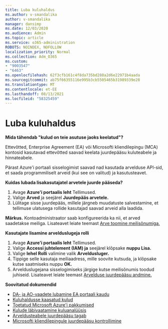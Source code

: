 ```yaml
---
title: Luba kuluhaldus
ms.author: v-smandalika
author: v-smandalika
manager: dansimp
ms.date: 12/03/2020
ms.audience: Admin
ms.topic: article
ms.service: o365-administration
ROBOTS: NOINDEX, NOFOLLOW
localization_priority: Normal
ms.collection: Adm_O365
ms.custom:
- "9003547"
- "6463"
ms.openlocfilehash: 62f3cfb161c4f8da735bd288a2d6e22971b4aada
ms.sourcegitcommit: ab75f66355116e995b3cb5505465b31989339e28
ms.translationtype: MT
ms.contentlocale: et-EE
ms.lasthandoff: 08/13/2021
ms.locfileid: "58325459"
---
```

# <a name="enable-cost-management"></a>Luba kuluhaldus

**Mida tähendab "kulud on teie asutuse jaoks keelatud"?**

Ettevõtted, Enterprise Agreement (EA) või Microsofti kliendilepingu (MCA) kontosid kasutavad ettevõtted saavad keelata juurdepääsu kuluteabele ja hinnateabele.

Pärast Azure'i portaali sisselogimist saavad nad kasutada arvelduse API-sid, et saada programmiliselt arveid (kui see on valitud) ja kasutusteavet.

**Kuidas lubada lisakasutajatel arvetele juurde pääseda?**

1. Avage **Azure'i portaalis leht** Tellimused.
2. Valige **Arved** ja seejärel **Juurdepääs arvetele.**
3. Lülitage sisse juurdepääs, millele järgneb muudatuste salvestamine, et tellimuse ulatusega rollide kasutajad saavad arveid alla laadida.

**Märkus.** Kontoadministraator saab konfigureerida ka nii, et arved saadetakse meiliga. Lisateavet leiate teemast [Arve toomine meilisõnumiga.](https://docs.microsoft.com/azure/cost-management-billing/manage/download-azure-invoice-daily-usage-date?)

**Kasutajate lisamine arvelduslugeja rolli**

1. Avage **Azure'i portaalis leht** Tellimused.
2. Valige **Accessi juhtelement (IAM) ja** seejärel klõpsake **nuppu Lisa.**
3. Valige **lehel Rolli** valimine valik **Arveldusluger.**
4. Tippige selle kasutaja meiliaadress, mille soovite kutsuda, ja klõpsake kutse saatmiseks nuppu **OK.**
5. Arvelduslugejana sisselogimiseks järgige kutse meilisõnumis toodud juhiseid. Lisateavet leiate teemast [Arvelduse juurdepääsu andmine.](https://docs.microsoft.com/azure/cost-management-billing/manage/manage-billing-access?WT.mc_id=Portal-Microsoft_Azure_Support#opt-in)

**Soovitatud dokumendid**

- [DA- ja AO-vaadete lubamine EA portaali kaudu](https://docs.microsoft.com/azure/cost-management-billing/costs/assign-access-acm-data?WT.mc_id=Portal-Microsoft_Azure_Support#enable-access-to-costs-in-the-ea-portal)
- [Kuluhaldusse kaasatud kulud](https://docs.microsoft.com/azure/cost-management-billing/costs/understand-cost-mgt-data?WT.mc_id=Portal-Microsoft_Azure_Support#costs-included-in-cost-management)
- [Toetatud Microsoft Azure'i pakkumised](https://docs.microsoft.com/azure/cost-management-billing/costs/understand-cost-mgt-data?WT.mc_id=Portal-Microsoft_Azure_Support#supported-microsoft-azure-offers)
- [Kulude läbivaatamine kuluanalüüsis](https://docs.microsoft.com/azure/cost-management-billing/costs/quick-acm-cost-analysis?WT.mc_id=Portal-Microsoft_Azure_Support&tabs=azure-portal#review-costs-in-cost-analysis)
- [Arveldusteabele juurdepääsu tagab](https://docs.microsoft.com/azure/cost-management-billing/manage/manage-billing-access?WT.mc_id=Portal-Microsoft_Azure_Support)
- [Microsofti kliendilepingule juurdepääsu kontrollimine](https://docs.microsoft.com/azure/cost-management-billing/manage/download-azure-invoice-daily-usage-date?WT.mc_id=Portal-Microsoft_Azure_Support#check-access-to-a-microsoft-customer-agreement)






